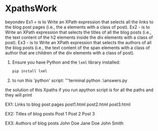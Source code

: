 # XpathsWork
beyondev
Ex1 = is to Write an XPath expression that selects all the links to the blog post pages (i.e., the a elements with a class of post).
Ex2 - is to Write an XPath expression that selects the titles of all the blog posts (i.e., the text content of the h2 elements inside the div elements with a class of post).
Ex3 - is to Write an XPath expression that selects the authors of all the blog posts (i.e., the text content of the span elements with a class of author that are children of the div elements with a class of post).


1. Ensure you have Python and the `lxml` library installed:
   ```bash
   pip install lxml

2. to run this 'python' script:
   '''terminal
   python .\answers.py



the solution of this Xpaths if you run apython script is for all the paths and they will print 

EX1: Links to blog post pages
post1.html
post2.html
post3.html

EX2: Titles of blog posts
Post 1
Post 2
Post 3

EX3: Authors of blog posts
John Doe
Jane Doe
John Smith

